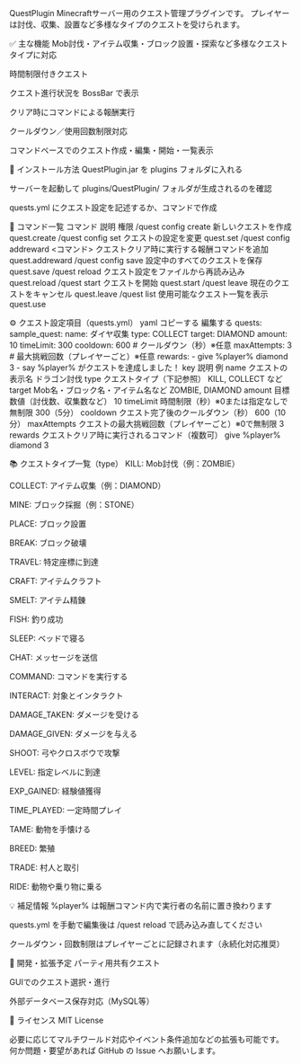 QuestPlugin
Minecraftサーバー用のクエスト管理プラグインです。
プレイヤーは討伐、収集、設置など多様なタイプのクエストを受けられます。

✅ 主な機能
Mob討伐・アイテム収集・ブロック設置・探索など多様なクエストタイプに対応

時間制限付きクエスト

クエスト進行状況を BossBar で表示

クリア時にコマンドによる報酬実行

クールダウン／使用回数制限対応

コマンドベースでのクエスト作成・編集・開始・一覧表示

🧩 インストール方法
QuestPlugin.jar を plugins フォルダに入れる

サーバーを起動して plugins/QuestPlugin/ フォルダが生成されるのを確認

quests.yml にクエスト設定を記述するか、コマンドで作成

🧪 コマンド一覧
コマンド	説明	権限
/quest config create <ID>	新しいクエストを作成	quest.create
/quest config set <ID> <key> <value>	クエストの設定を変更	quest.set
/quest config addreward <ID> <コマンド>	クエストクリア時に実行する報酬コマンドを追加	quest.addreward
/quest config save	設定中のすべてのクエストを保存	quest.save
/quest reload	クエスト設定をファイルから再読み込み	quest.reload
/quest start <ID>	クエストを開始	quest.start
/quest leave	現在のクエストをキャンセル	quest.leave
/quest list	使用可能なクエスト一覧を表示	quest.use

⚙️ クエスト設定項目（quests.yml）
yaml
コピーする
編集する
quests:
  sample_quest:
    name: ダイヤ収集
    type: COLLECT
    target: DIAMOND
    amount: 10
    timeLimit: 300
    cooldown: 600        # クールダウン（秒）※任意
    maxAttempts: 3       # 最大挑戦回数（プレイヤーごと）※任意
    rewards:
      - give %player% diamond 3
      - say %player% がクエストを達成しました！
key	説明	例
name	クエストの表示名	ドラゴン討伐
type	クエストタイプ（下記参照）	KILL, COLLECT など
target	Mob名・ブロック名・アイテム名など	ZOMBIE, DIAMOND
amount	目標数値（討伐数、収集数など）	10
timeLimit	時間制限（秒）※0または指定なしで無制限	300（5分）
cooldown	クエスト完了後のクールダウン（秒）	600（10分）
maxAttempts	クエストの最大挑戦回数（プレイヤーごと）※0で無制限	3
rewards	クエストクリア時に実行されるコマンド（複数可）	give %player% diamond 3

📚 クエストタイプ一覧（type）
KILL: Mob討伐（例：ZOMBIE）

COLLECT: アイテム収集（例：DIAMOND）

MINE: ブロック採掘（例：STONE）

PLACE: ブロック設置

BREAK: ブロック破壊

TRAVEL: 特定座標に到達

CRAFT: アイテムクラフト

SMELT: アイテム精錬

FISH: 釣り成功

SLEEP: ベッドで寝る

CHAT: メッセージを送信

COMMAND: コマンドを実行する

INTERACT: 対象とインタラクト

DAMAGE_TAKEN: ダメージを受ける

DAMAGE_GIVEN: ダメージを与える

SHOOT: 弓やクロスボウで攻撃

LEVEL: 指定レベルに到達

EXP_GAINED: 経験値獲得

TIME_PLAYED: 一定時間プレイ

TAME: 動物を手懐ける

BREED: 繁殖

TRADE: 村人と取引

RIDE: 動物や乗り物に乗る

💡 補足情報
%player% は報酬コマンド内で実行者の名前に置き換わります

quests.yml を手動で編集後は /quest reload で読み込み直してください

クールダウン・回数制限はプレイヤーごとに記録されます（永続化対応推奨）

👥 開発・拡張予定
パーティ用共有クエスト

GUIでのクエスト選択・進行

外部データベース保存対応（MySQL等）

🪪 ライセンス
MIT License

必要に応じてマルチワールド対応やイベント条件追加などの拡張も可能です。
何か問題・要望があれば GitHub の Issue へお願いします。
